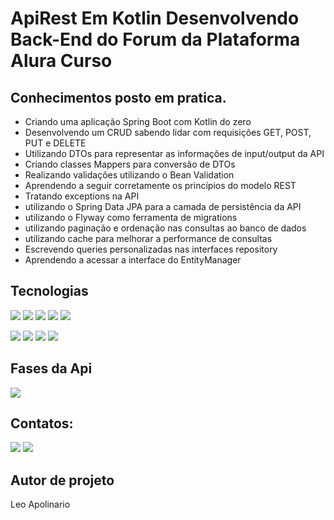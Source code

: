<h1>ApiRest Em Kotlin Desenvolvendo Back-End do Forum da Plataforma Alura Curso  </h1>

<h2>Conhecimentos posto em pratica.</h2>




- Criando uma aplicação Spring Boot com Kotlin do zero
- Desenvolvendo um CRUD sabendo lidar com requisições GET, POST, PUT e DELETE
- Utilizando DTOs para representar as informações de input/output da API
- Criando classes Mappers para conversão de DTOs
- Realizando validações utilizando o Bean Validation
- Aprendendo a seguir corretamente os princípios do modelo REST
- Tratando exceptions na API
- utilizando o Spring Data JPA para a camada de persistência da API
- utilizando o Flyway como ferramenta de migrations
- utilizando  paginação e ordenação nas consultas ao banco de dados
- utilizando  cache para melhorar a performance de consultas
- Escrevendo queries personalizadas nas interfaces repository
- Aprendendo a acessar a interface do EntityManager


##  Tecnologias
<div>
  <img src="https://img.shields.io/badge/intellij-4B0082?style=for-the-badge&logo=intellij-idea&logoColor=black">
  <img src="https://img.shields.io/badge/Kotlin-6959CD?style=for-the-badge&logo=Kotlin&logoColor=black">
  <img src="https://img.shields.io/badge/Spring Boot-239120?&style=for-the-badge&logo=Spring-Boot&logoColor=black">
  <img src="https://img.shields.io/badge/mysql-0000FF?style=for-the-badge&logo=mysql&logoColor=black">
  <img src="https://img.shields.io/badge/Flyway-DCDCDC?style=for-the-badge&logo=Flyway&logoColor=black">
  <p><img src="https://img.shields.io/badge/Git-FF3300?style=for-the-badge&logo=Git&logoColor=black">
  <img src="https://img.shields.io/badge/Github-808080?style=for-the-badge&logo=Github&logoColor=black">
  <img src="https://img.shields.io/badge/swagger-00FF00?style=for-the-badge&logo=swagger&logoColor=black">
  <img src="https://img.shields.io/badge/insomnia-9900FF?style=for-the-badge&logo=insomnia&logoColor=black">
  </p>
  
  ## Fases da Api
</div>
<p align="right , float: right">
<img loading="lazy" src="http://img.shields.io/static/v1?label=STATUS&message=Back-End%20EM-Desenvolvimento&color=GREEN&style=for-the-badge"/>
</p>


## Contatos:

<div>
<a href = "leosantosap@outlook.com"><img loading="lazy" src="https://img.shields.io/badge/outlook-D14836?style=for-the-badge&logo=outlook&logoColor=white" target="_blank"></a>
<a href="https://www.linkedin.com/in/leobaldo-apolinario" target="_blank"><img loading="lazy" src="https://img.shields.io/badge/-LinkedIn-%230077B5?style=for-the-badge&logo=linkedin&logoColor=white" target="_blank"></a> 

</div>

## Autor de projeto

Leo Apolinario

